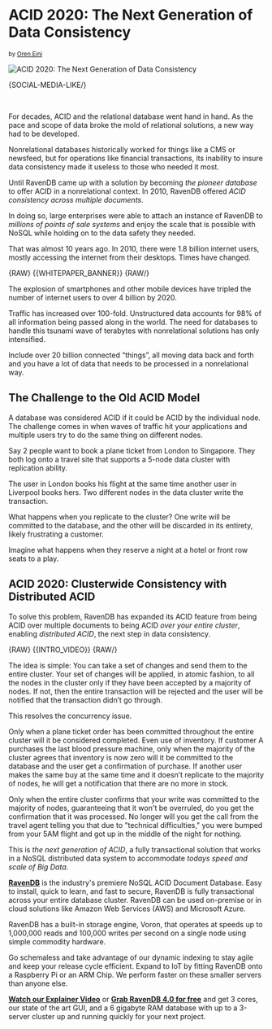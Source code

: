 # ACID 2020: The Next Generation of Data Consistency
<small>by <a href="mailto:ayende@ayende.com">Oren Eini</a></small>

<div class="article-img figure text-center">
  <img src="images/acid-cluster-distributed-nonrelational-database.jpg" alt="ACID 2020: The Next Generation of Data Consistency" class="img-responsive img-thumbnail">
</div>

{SOCIAL-MEDIA-LIKE/}

<br/>

For decades, ACID and the relational database went hand in hand. As the pace and scope of data broke the mold of relational solutions, a new way had to be developed.

Nonrelational databases historically worked for things like a CMS or newsfeed, but for operations like financial transactions, its inability to insure data consistency made it useless to those who needed it most.

Until RavenDB came up with a solution by becoming <em>the pioneer database</em> to offer ACID in a nonrelational context. In 2010, RavenDB offered <em>ACID consistency across multiple documents</em>.

In doing so, large enterprises were able to attach an instance of RavenDB to <em>millions of points of sale systems</em> and enjoy the scale that is possible with NoSQL while holding on to the data safety they needed.

That was almost 10 years ago. In 2010, there were 1.8 billion internet users, mostly accessing the internet from their desktops. Times have changed.

{RAW}
{{WHITEPAPER_BANNER}}
{RAW/}

The explosion of smartphones and other mobile devices have tripled the number of internet users to over 4 billion by 2020.

Traffic has increased over 100-fold. Unstructured data accounts for 98% of all information being passed along in the world. The need for databases to handle this tsunami wave of terabytes with nonrelational solutions has only intensified.

Include over 20 billion connected “things”, all moving data back and forth and you have a lot of data that needs to be processed in a nonrelational way.

## The Challenge to the Old ACID Model

A database was considered ACID if it could be ACID by the individual node. The challenge comes in when waves of traffic hit your applications and multiple users try to do the same thing on different nodes.

Say 2 people want to book a plane ticket from London to Singapore. They both log onto a travel site that supports a 5-node data cluster with replication ability.

The user in London books his flight at the same time another user in Liverpool books hers. Two different nodes in the data cluster write the transaction.

What happens when you replicate to the cluster? One write will be committed to the database, and the other will be discarded in its entirety, likely frustrating a customer.

Imagine what happens when they reserve a night at a hotel or front row seats to a play.

## ACID 2020: Clusterwide Consistency with Distributed ACID

To solve this problem, RavenDB has expanded its ACID feature from being ACID over multiple documents to being ACID <em>over your entire cluster</em>, enabling <em>distributed ACID</em>, the next step in data consistency.

{RAW}
{{INTRO_VIDEO}}
{RAW/}

The idea is simple: You can take a set of changes and send them to the entire cluster. Your set of changes will be applied, in atomic fashion, to all the nodes in the cluster only if they have been accepted by a majority of nodes. If not, then the entire transaction will be rejected and the user will be notified that the transaction didn’t go through.

This resolves the concurrency issue.

Only when a plane ticket order has been committed throughout the entire cluster will it be considered completed. Even use of inventory. If customer A purchases the last blood pressure machine, only when the majority of the cluster agrees that inventory is now zero will it be committed to the database and the user get a confirmation of purchase. If another user makes the same buy at the same time and it doesn’t replicate to the majority of nodes, he will get a notification that there are no more in stock.

Only when the entire cluster confirms that your write was committed to the majority of nodes, guaranteeing that it won't be overruled, do you get the confirmation that it was processed. No longer will you get the call from the travel agent telling you that due to "technical difficulties," you were bumped from your 5AM flight and got up in the middle of the night for nothing.

This is <em>the next generation of ACID</em>, a fully transactional solution that works in a NoSQL distributed data system to accommodate <em>todays speed and scale of Big Data</em>.

<div class="bottom-line">
    <p>
        <a href="https://ravendb.net/"><strong>RavenDB</strong></a> is the industry's premiere NoSQL ACID Document Database. Easy to install, quick to learn, and fast to secure, RavenDB is fully transactional across your entire database cluster. RavenDB can be used on-premise or in cloud solutions like Amazon Web Services (AWS) and Microsoft Azure.
    </p>
    <p>
        RavenDB has a built-in storage engine, Voron, that operates at speeds up to 1,000,000 reads and 100,000 writes per second on a single node using simple commodity hardware.
    </p>
    <p>
        Go schemaless and take advantage of our dynamic indexing to stay agile and keep your release cycle efficient. Expand to IoT by fitting RavenDB onto a Raspberry Pi or an ARM Chip. We perform faster on these smaller servers than anyone else. 
    </p>
    <p>
        <a href="https://ravendb.net#play-video"><strong>Watch our Explainer Video</strong></a> or <a href="https://ravendb.net/downloads"><strong>Grab RavenDB 4.0 for free</strong></a> and get 3 cores, our state of the art GUI, and a 6 gigabyte RAM database with up to a 3-server cluster up and running quickly for your next project.
    </p>
</div>
